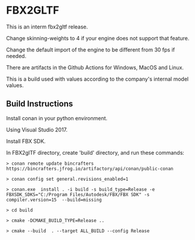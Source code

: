 # FBX2GLTF

This is an interm fbx2gltf release.

Change skinning-weights to 4 if your engine does not support that feature.

Change the default import of the engine to be different from 30 fps if needed.

There are artifacts in the Github Actions for Windows, MacOS and Linux.

This is a build used with values according to the company's internal model values.

## Build Instructions

Install conan in your python environment.

Using Visual Studio 2017.

Install FBX SDK.

In FBX2glTF directory, create 'build' directory, and run these commands:

```
> conan remote update bincrafters https://bincrafters.jfrog.io/artifactory/api/conan/public-conan 

> conan config set general.revisions_enabled=1 

> conan.exe  install . -i build -s build_type=Release -e FBXSDK_SDKS="C:/Program Files/Autodesk/FBX/FBX SDK" -s compiler.version=15  --build=missing 

> cd build

> cmake -DCMAKE_BUILD_TYPE=Release ..

> cmake --build  . --target ALL_BUILD --config Release

```
